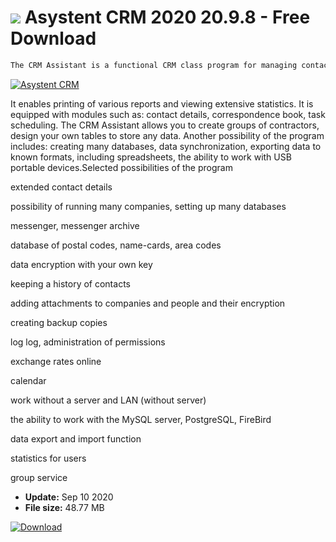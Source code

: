 # ![](https://cdn.softexe.net/static/icon/win.gif) Asystent CRM 2020 20.9.8 - Free Download

```sh
The CRM Assistant is a functional CRM class program for managing contact data.
```
[![Asystent CRM](https://gallery.dpcdn.pl/imgc/Tools/1918/g_-_420x350_1.5_-_x20110131113012_00.jpg)](https://softexe.net/win/business/management/asystent-crm:hdpg.html)

It enables printing of various reports and viewing extensive statistics. It is equipped with modules such as: contact details, correspondence book, task scheduling. The CRM Assistant allows you to create groups of contractors, design your own tables to store any data. Another possibility of the program includes: creating many databases, data synchronization, exporting data to known formats, including spreadsheets, the ability to work with USB portable devices.Selected possibilities of the program
 
 extended contact details
 
 possibility of running many companies, setting up many databases
 
 messenger, messenger archive
 
 database of postal codes, name-cards, area codes
 
 data encryption with your own key
 
 keeping a history of contacts
 
 adding attachments to companies and people and their encryption
 
 creating backup copies
 
 log log, administration of permissions
 
 exchange rates online
 
 calendar
 
 work without a server and LAN (without server)
 
 the ability to work with the MySQL server, PostgreSQL, FireBird
 
 data export and import function
 
 statistics for users
 
 group service


- **Update:** Sep 10 2020
- **File size:** 48.77 MB

[![Download](https://cdn.softexe.net/static/img/download.png)](https://softexe.net/win/business/management/asystent-crm:hdpg.html)

